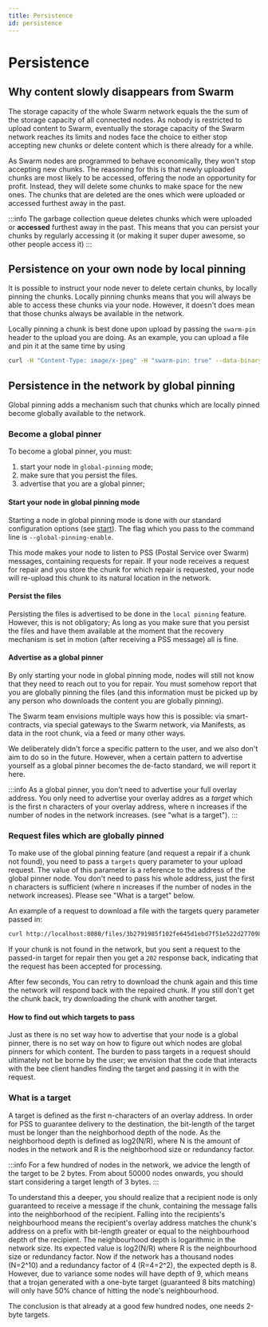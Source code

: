 ```yaml
---
title: Persistence
id: persistence
---
```

# Persistence

## Why content slowly disappears from Swarm
The storage capacity of the whole Swarm network equals the the sum of the storage capacity of all connected nodes. As nobody is restricted to upload content to Swarm, eventually the storage capacity of the Swarm network reaches its limits and nodes face the choice to either stop accepting new chunks or delete content which is there already for a while. 

As Swarm nodes are programmed to behave economically, they won't stop accepting new chunks. The reasoning for this is that newly uploaded chunks are most likely to be accessed, offering the node an opportunity for profit. Instead, they will delete some chunks to make space for the new ones. The chunks that are deleted are the ones which were uploaded or accessed furthest away in the past.

:::info
The garbage collection queue deletes chunks which were uploaded or **accessed** furthest away in the past. This means that you can persist your chunks by regularly accessing it (or making it super duper awesome, so other people access it)
:::

## Persistence on your own node by local pinning
It is possible to instruct your node never to delete certain chunks, by locally pinning the chunks. Locally pinning chunks means that you will always be able to access these chunks via your node. However, it doesn't does mean that those chunks always be available in the network.

Locally pinning a chunk is best done upon upload by passing the `swarm-pin` header to the upload you are doing. As an example, you can upload a file and pin it at the same time by using

```sh
curl -H "Content-Type: image/x-jpeg" -H "swarm-pin: true" --data-binary @kitten.jpg localhost:8080/files?name=cat.jpg
```

## Persistence in the network by global pinning
Global pinning adds a mechanism such that chunks which are locally pinned become globally available to the network. 

### Become a global pinner
To become a global pinner, you must:

1. start your node in `global-pinning` mode;
2. make sure that you persist the files. 
3. advertise that you are a global pinner;


#### Start your node in global pinning mode
Starting a node in global pinning mode is done with our standard configuration options (see [start](/docs/tutorial/start-your-node)). The flag which you pass to the command line is `--global-pinning-enable`.

This mode makes your node to listen to PSS (Postal Service over Swarm) messages, containing requests for repair. If your node receives a request for repair and you store the chunk for which repair is requested, your node will re-upload this chunk to its natural location in the network.

#### Persist the files
Persisting the files is advertised to be done in the `local pinning` feature. However, this is not obligatory; As long as you make sure that you persist the files and have them available at the moment that the recovery mechanism is set in motion (after receiving a PSS message) all is fine.

#### Advertise as a global pinner
By only starting your node in global pinning mode, nodes will still not know that they need to reach out to you for repair. You must somehow report that you are globally pinning the files (and this information must be picked up by any person who downloads the content you are globally pinning). 

The Swarm team envisions multiple ways how this is possible: via smart-contracts, via special gateways to the Swarm network, via Manifests, as data in the root chunk, via a feed or many other ways. 

We deliberately didn't force a specific pattern to the user, and we also don't aim to do so in the future. However, when a certain pattern to advertise yourself as a global pinner becomes the de-facto standard, we will report it here.

:::info
As a global pinner, you don't need to advertise your full overlay address. You only need to advertise your overlay addres as a *target* which is the first n characters of your overlay address, where n increases if the number of nodes in the network increases. (see "what is a target").
:::


### Request files which are globally pinned
To make use of the global pinning feature (and request a repair if a chunk not found), you need to pass a `targets` query parameter to your upload request. The value of this parameter is a reference to the address of the global pinner node. You don't need to pass his whole address, just the first n characters is sufficient (where n increases if the number of nodes in the network increases). Please see "What is a target" below.

An example of a request to download a file with the targets query parameter passed in:

```sh
curl http://localhost:8080/files/3b2791985f102fe645d1ebd7f51e522d277098fcd86526674755f762084b94ee?targets=<target comes here>
```

If your chunk is not found in the network, but you sent a request to the passed-in target for repair then you get a `202` response back, indicating that the request has been accepted for processing.

After few seconds, You can retry to download the chunk again and this time the network will respond back with the repaired chunk. If you still don't get the chunk back, try downloading the chunk with another target.

#### How to find out which targets to pass
Just as there is no set way how to advertise that your node is a global pinner, there is no set way on how to figure out which nodes are global pinners for which content. The burden to pass targets in a request should ultimately not be borne by the user; we envision that the code that interacts with the bee client handles finding the target and passing it in with the request.

### What is a target
A target is defined as the first n-characters of an overlay address. In order for PSS to guarantee delivery to the destination, the bit-length of the target must be longer than the neighborhood depth of the node. As the neighborhood depth is defined as log2(N/R), where N is the amount of nodes in the network and R is the neighborhood size or redundancy factor.

:::info
For a few hundred of nodes in the network, we advice the length of the target to be 2 bytes. From about 50000 nodes onwards, you should start considering a target length of 3 bytes. 
:::

To understand this a deeper, you should realize that a recipient node is only guaranteed to receive a message if the chunk, containing the message falls into the neighborhood of the recipient. Falling into the recipients's neighbourhood means the recipient's overlay address matches the chunk's address on a prefix with bit-length greater or equal to the neighbourhood depth of the recipient.  The neighbourhood depth is logarithmic in the network size.  Its expected value  is log2(N/R)  where R is the neighbourhood  size or redundancy factor. Now if the network has a thousand nodes (N=2^10) and a redundancy factor of 4 (R=4=2^2), the expected depth is 8. However, due to variance some nodes will have depth of 9, which means that a trojan generated with a one-byte target (guaranteed 8 bits matching) will only have 50% chance of hitting the node's neighbourhood.

The conclusion  is that already at a good few hundred  nodes, one needs  2-byte targets.